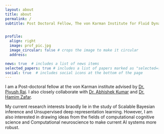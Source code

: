 ```yaml
---
layout: about
title: about
permalink: /
subtitle: Post Doctoral Fellow, The von Karman Institute for Fluid Dynamics


profile:
  align: right
  image: prof_pic.jpg
  image_circular: false # crops the image to make it circular
  address: 

news: true  # includes a list of news items
selected_papers: true # includes a list of papers marked as "selected={true}"
social: true  # includes social icons at the bottom of the page
---
```


<!--Write your biography here. Tell the world about yourself. Link to your favorite [subreddit](http://reddit.com). You can put a picture in, too. The code is already in, just name your picture `prof_pic.jpg` and put it in the `img/` folder.

Put your address / P.O. box / other info right below your picture. You can also disable any these elements by editing `profile` property of the YAML header of your `_pages/about.md`. Edit `_bibliography/papers.bib` and Jekyll will render your [publications page](/al-folio/publications/) automatically.

Link to your social media connections, too. This theme is set up to use [Font Awesome icons](http://fortawesome.github.io/Font-Awesome/) and [Academicons](https://jpswalsh.github.io/academicons/), like the ones below. Add your Facebook, Twitter, LinkedIn, Google Scholar, or just disable all of them. -->
<!--<a href='#'>Post Doctoral Fellow, The von Karman Institute for Fluid Dynamics </a>. -->

I am a Post-doctoral fellow at the von Karman institute advised by [Dr. Piyush Rai](https://www.cse.iitk.ac.in/users/piyush/). I also closely collaborate with [Dr. Abhishek Kumar](http://www.abhishek.umiacs.io/) and [Dr. Hamim Zafar](https://hamimzafar.wixsite.com/home). 

My current research interests braodly lie in the study of Scalable Bayesian inference and Unsupervised deep representation learning. However, I am also interested in drawing ideas from the fields of computational cognitive science and Computational neuroscience to make current AI systems more robust.

